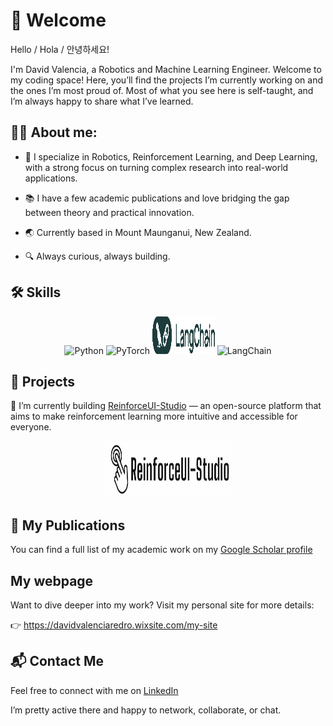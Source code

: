 # 👋 Welcome 

Hello / Hola / 안녕하세요!

I'm David Valencia, a Robotics and Machine Learning Engineer. Welcome to my coding space! Here, you’ll find the projects I’m currently working on and the ones I’m most proud of. Most of what you see here is self-taught, and I’m always happy to share what I’ve learned.

## 👨‍💻 About me:

- 🤖 I specialize in Robotics, Reinforcement Learning, and Deep Learning, with a strong focus on turning complex research into real-world applications.

- 📚 I have a few academic publications and love bridging the gap between theory and practical innovation.

- 🌏 Currently based in Mount Maunganui, New Zealand.

- 🔍 Always curious, always building.


## 🛠️ Skills

<p align="center">
<img src="https://cdn.jsdelivr.net/gh/devicons/devicon/icons/python/python-original.svg" alt="Python" width="60" height="60"/>
<img src="https://cdn.jsdelivr.net/gh/devicons/devicon/icons/pytorch/pytorch-original.svg" alt="PyTorch" width="60" height="60"/>
<img src="https://github.com/langchain-ai/langchain/blob/master/docs/static/img/logo-dark.svg" alt="LangChain" width="100" height="60"/>
<img src="https://github.com/langchain-ai/langgraph/blob/main/docs/docs/static/wordmark_dark.svg" alt="LangChain" width="100" height="60"/>
</p>

## 🚀 Projects

🧠 I’m currently building [ReinforceUI-Studio](https://github.com/dvalenciar/ReinforceUI-Studio) — an open-source platform that aims to make reinforcement learning more intuitive and accessible for everyone.

<p align="center">
<img src="https://github.com/dvalenciar/docs/blob/main/logo/light.svg" width="200" height="90"/>
</p>

## 📄 My Publications 
You can find a full list of my academic work on my [Google Scholar profile](https://scholar.google.com/citations?user=JG4D8F0AAAAJ)

## My webpage
Want to dive deeper into my work? Visit my personal site for more details:

👉 https://davidvalenciaredro.wixsite.com/my-site



## 📬 Contact Me
Feel free to connect with me on [LinkedIn](www.linkedin.com/in/david-valencia-redrovan) 

I’m pretty active there and happy to network, collaborate, or chat.


